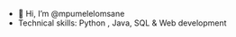 - 👋 Hi, I’m @mpumelelomsane
-  Technical skills: Python , Java, SQL & Web development 
 

<!---
mpumelelomsane/mpumelelomsane is a ✨ special ✨ repository because its `README.md` (this file) appears on your GitHub profile.
You can click the Preview link to take a look at your changes.
--->
